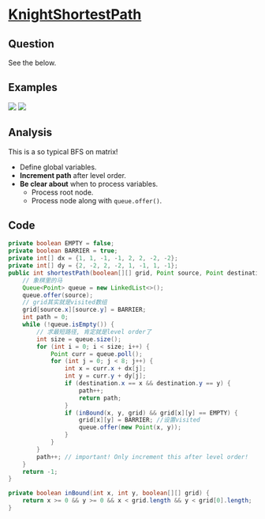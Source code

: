 # [KnightShortestPath](http://lintcode.com/en/problem/knight-shortest-path/)

## Question

See the below.

## Examples

![](https://farm5.staticflickr.com/4158/33796344743_afacfcaaaf_o.jpg)
![](https://farm5.staticflickr.com/4188/33796349373_611c843a9f_o.jpg)

## Analysis

This is a so typical BFS on matrix!

- Define global variables.
- __Increment path__ after level order.
- __Be clear about__ when to process variables.
  - Process root node.
  - Process node along with `queue.offer()`.

## Code

```java
private boolean EMPTY = false;
private boolean BARRIER = true;
private int[] dx = {1, 1, -1, -1, 2, 2, -2, -2};
private int[] dy = {2, -2, 2, -2, 1, -1, 1, -1};
public int shortestPath(boolean[][] grid, Point source, Point destination) {
    // 象棋里的马
    Queue<Point> queue = new LinkedList<>();
    queue.offer(source);
    // grid其实就是visited数组
    grid[source.x][source.y] = BARRIER;
    int path = 0;
    while (!queue.isEmpty()) {
        // 求最短路径, 肯定就是level order了
        int size = queue.size();
        for (int i = 0; i < size; i++) {
            Point curr = queue.poll();
            for (int j = 0; j < 8; j++) {
                int x = curr.x + dx[j];
                int y = curr.y + dy[j];
                if (destination.x == x && destination.y == y) {
                    path++;
                    return path;
                }
                if (inBound(x, y, grid) && grid[x][y] == EMPTY) {
                    grid[x][y] = BARRIER; //设置visited
                    queue.offer(new Point(x, y));
                }
            }
        }
        path++; // important! Only increment this after level order!
    }
    return -1;
}

private boolean inBound(int x, int y, boolean[][] grid) {
    return x >= 0 && y >= 0 && x < grid.length && y < grid[0].length;
}
```
